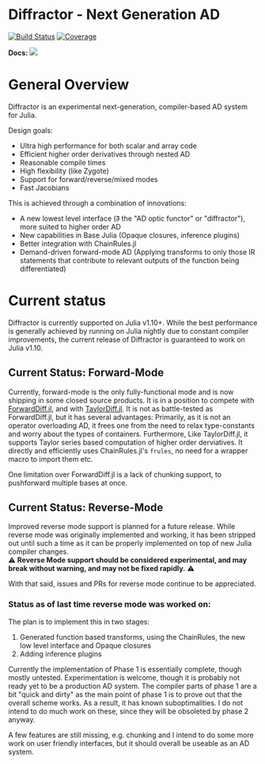 # Diffractor - Next Generation AD

[![Build Status](https://github.com/JuliaDiff/Diffractor.jl/workflows/CI/badge.svg)](https://github.com/JuliaDiff/Diffractor.jl/actions?query=workflow:CI)
[![Coverage](https://codecov.io/gh/JuliaDiff/Diffractor.jl/branch/main/graph/badge.svg)](https://codecov.io/gh/JuliaDiff/Diffractor.jl)

**Docs:**
[![](https://img.shields.io/badge/docs-master-blue.svg)](https://juliadiff.org/Diffractor.jl/dev)

# General Overview

Diffractor is an experimental next-generation, compiler-based AD system for Julia.

Design goals:
- Ultra high performance for both scalar and array code
- Efficient higher order derivatives through nested AD
- Reasonable compile times
- High flexibility (like Zygote)
- Support for forward/reverse/mixed modes
- Fast Jacobians

This is achieved through a combination of innovations:
- A new lowest level interface (∂⃖ the "AD optic functor" or "diffractor"), more suited to higher order AD
- New capabilities in Base Julia (Opaque closures, inference plugins)
- Better integration with ChainRules.jl
- Demand-driven forward-mode AD (Applying transforms to only those IR statements that contribute to relevant outputs of the function being differentiated)

# Current status

Diffractor is currently supported on Julia v1.10+.
While the best performance is generally achieved by running on Julia nightly due to constant compiler improvements, the current release of Diffractor is guaranteed to work on Julia v1.10.

## Current Status: Forward-Mode
Currently, forward-mode is the only fully-functional mode and is now shipping in some closed source products.
It is in a position to compete with [ForwardDiff.jl](https://github.com/JuliaDiff/ForwardDiff.jl), and with [TaylorDiff.jl](https://github.com/JuliaDiff/TaylorDiff.jl).
It is not as battle-tested as ForwardDiff.jl, but it has several advantages:
Primarily, as it is not an operator overloading AD, it frees one from the need to relax type-constants and worry about the types of containers.
Furthermore, Like TaylorDiff.jl, it supports Taylor series based computation of higher order derviatives.
It directly and efficiently uses ChainRules.jl's `frules`, no need for a wrapper macro to import them etc.

One limitation over ForwardDiff.jl is a lack of chunking support, to pushforward multiple bases at once.

## Current Status: Reverse-Mode
Improved reverse mode support is planned for a future release.
While reverse mode was originally implemented and working, it has been stripped out until such a time as it can be properly implemented on top of new Julia compiler changes.<br>
⚠️ **Reverse Mode support should be considered experimental, and may break without warning, and may not be fixed rapidly.** ⚠️ <br>

With that said, issues and PRs for reverse mode continue to be appreciated.
### Status as of last time reverse mode was worked on:

The plan is to implement this in two stages:
1. Generated function based transforms, using the ChainRules, the new low level interface and Opaque closures
2. Adding inference plugins

Currently the implementation of Phase 1 is essentially complete, though mostly untested.
Experimentation is welcome, though it is probably not ready yet to be a production
AD system. The compiler parts of phase 1 are a bit "quick and dirty" as the main
point of phase 1 is to prove out that the overall scheme works. As a result, it
has known suboptimalities. I do not intend to do much work on these, since they
will be obsoleted by phase 2 anyway.

A few features are still missing, e.g. chunking and I intend to do some more work
on user friendly interfaces, but it should overall be useable as an AD system.
